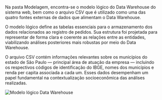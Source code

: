 Na pasta Modelagem, encontra-se o modelo lógico do Data Warehouse do sistema web, bem como o arquivo CSV que é utilizado como uma das quatro fontes externas de dados que alimentam o Data Warehouse.

O modelo lógico define as tabelas essenciais para o armazenamento dos dados relacionados ao registro de pedidos. Sua estrutura foi projetada para representar de forma clara e coerente as relações entre as entidades, viabilizando análises posteriores mais robustas por meio do Data Warehouse.

O arquivo CSV contém informações relevantes sobre os municípios do estado de São Paulo — principal área de atuação da empresa — incluindo os respectivos códigos de identificação do IBGE, nomes dos municípios e renda per capita associada a cada um. Esses dados desempenham um papel fundamental na contextualização socioeconômica das análises realizadas.


![Modelo lógico Data Warehouse](Modelagem/modeloLogicoDW.png)

